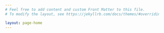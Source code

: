 ```yaml
---
# Feel free to add content and custom Front Matter to this file.
# To modify the layout, see https://jekyllrb.com/docs/themes/#overriding-theme-defaults

layout: page-home
---
```

